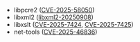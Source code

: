 - libpcre2 ([CVE-2025-58050](https://www.cve.org/CVERecord?id=CVE-2025-58050))
- libxml2 ([libxml2-20250908](https://gitlab.gnome.org/GNOME/libxml2/-/releases/v2.13.9))
- libxslt ([CVE-2025-7424](https://www.cve.org/CVERecord?id=CVE-2025-7424), [CVE-2025-7425](https://www.cve.org/CVERecord?id=CVE-2025-7425))
- net-tools ([CVE-2025-46836](https://www.cve.org/CVERecord?id=CVE-2025-46836))
